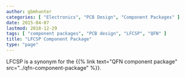 ```yaml
---
author: gbmhunter
categories: [ "Electronics", "PCB Design", "Component Packages" ]
date: 2015-04-07
lastmod: 2018-12-29
tags: [ "component packages", "PCB design", "LFCSP", "QFN" ]
title: "LFCSP Component Package"
type: "page"
---
```


LFCSP is a synonym for the {{% link text="QFN component package" src="../qfn-component-package" %}}.
